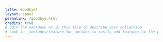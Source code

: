 ```yaml
---
title: Goodbye!
layout: about
permalink: /goodbye.html
credits: true
# Edit the markdown on in this file to describe your collection
# Look in _includes/feature for options to easily add features to the page
---
```

